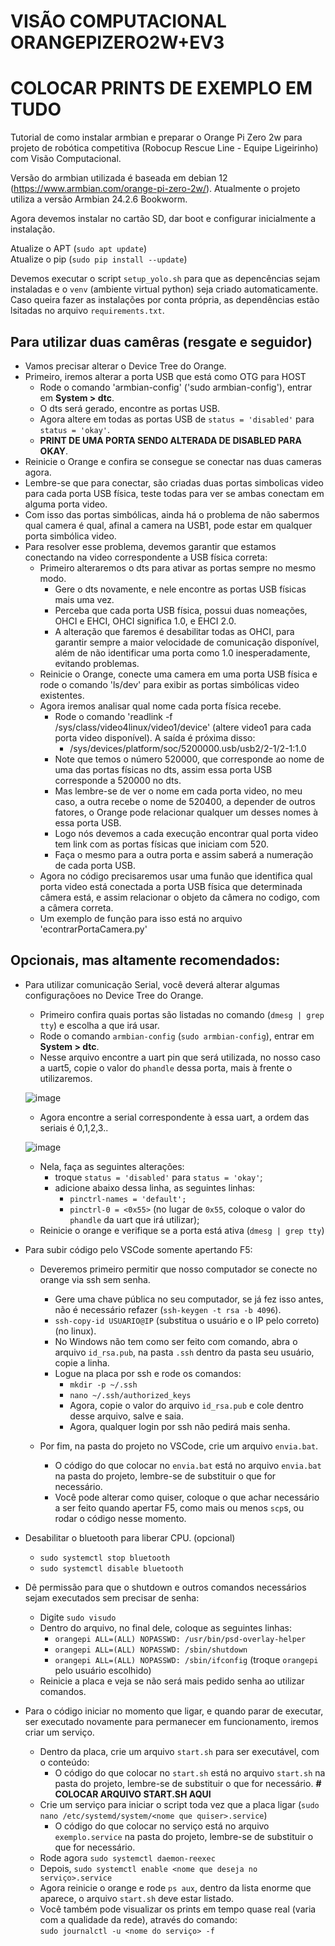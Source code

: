 # VISÃO COMPUTACIONAL ORANGEPIZERO2W+EV3
# COLOCAR PRINTS DE EXEMPLO EM TUDO

Tutorial de como instalar armbian e preparar o Orange Pi Zero 2w para projeto de robótica competitiva (Robocup Rescue Line - Equipe Ligeirinho) com Visão Computacional.

Versão do armbian utilizada é baseada em debian 12 (https://www.armbian.com/orange-pi-zero-2w/). Atualmente o projeto utiliza a versão Armbian 24.2.6 Bookworm.

Agora devemos instalar no cartão SD, dar boot e configurar inicialmente a instalação.

Atualize o APT (`sudo apt update`)  
Atualize o pip (`sudo pip install --update`)

Devemos executar o script `setup_yolo.sh` para que as depencências sejam instaladas e o `venv` (ambiente virtual python) seja criado automaticamente.  
Caso queira fazer as instalações por conta própria, as dependências estão lsitadas no arquivo `requirements.txt`.

## Para utilizar duas camêras (resgate e seguidor)
- Vamos precisar alterar o Device Tree do Orange.
- Primeiro, iremos alterar a porta USB que está como OTG para HOST
  - Rode o comando 'armbian-config' ('sudo armbian-config'), entrar em **System > dtc**.
  - O dts será gerado, encontre as portas USB.
  - Agora altere em todas as portas USB de `status = 'disabled'` para `status = 'okay'`.
  - **PRINT DE UMA PORTA SENDO ALTERADA DE DISABLED PARA OKAY**.
- Reinicie o Orange e confira se consegue se conectar nas duas cameras agora.
- Lembre-se que para conectar, são criadas duas portas simbolicas video para cada porta USB física, teste todas para ver se ambas conectam em alguma porta video.
- Com isso das portas simbólicas, ainda há o problema de não sabermos qual camera é qual, afinal a camera na USB1, pode estar em qualquer porta simbólica video.
- Para resolver esse problema, devemos garantir que estamos conectando na video correspondente a USB física correta:
  - Primeiro alteraremos o dts para ativar as portas sempre no mesmo modo.
    - Gere o dts novamente, e nele encontre as portas USB físicas mais uma vez.
    - Perceba que cada porta USB física, possui duas nomeações, OHCI e EHCI, OHCI significa 1.0, e EHCI 2.0.
    - A alteração que faremos é desabilitar todas as OHCI, para garantir sempre a maior velocidade de comunicação disponível, além de não identificar uma porta como 1.0 inesperadamente, evitando problemas.
  - Reinicie o Orange, conecte uma camera em uma porta USB física e rode o comando 'ls/dev' para exibir as portas simbólicas video existentes.
  - Agora iremos analisar qual nome cada porta física recebe.
    - Rode o comando 'readlink -f /sys/class/video4linux/video1/device' (altere video1 para cada porta video disponível). A saída é próxima disso:
      - /sys/devices/platform/soc/5200000.usb/usb2/2-1/2-1:1.0
    - Note que temos o número 520000, que corresponde ao nome de uma das portas físicas no dts, assim essa porta USB corresponde a 520000 no dts.
    - Mas lembre-se de ver o nome em cada porta video, no meu caso, a outra recebe o nome de 520400, a depender de outros fatores, o Orange pode relacionar qualquer um desses nomes à essa porta USB.
    - Logo nós devemos a cada execução encontrar qual porta video tem link com as portas físicas que iniciam com 520.
    - Faça o mesmo para a outra porta e assim saberá a numeração de cada porta USB.
  - Agora no código precisaremos usar uma funão que identifica qual porta video está conectada a porta USB física que determinada câmera está, e assim relacionar o objeto da câmera no codigo, com a câmera correta.
  - Um exemplo de função para isso está no arquivo 'econtrarPortaCamera.py'

## Opcionais, mas altamente recomendados:

- Para utilizar comunicação Serial, você deverá alterar algumas configuraçõoes no Device Tree do Orange.
  - Primeiro confira quais portas são listadas no comando (`dmesg | grep tty`) e escolha a que irá usar.
  - Rode o comando `armbian-config` (`sudo armbian-config`), entrar em **System > dtc**.
  - Nesse arquivo encontre a uart pin que será utilizada, no nosso caso a uart5, copie o valor do `phandle` dessa porta, mais à frente o utilizaremos.

  ![image](https://github.com/user-attachments/assets/48b43938-7ec4-4295-81db-5badfeefa6bb)

  - Agora encontre a serial correspondente à essa uart, a ordem das seriais é 0,1,2,3..

  ![image](https://github.com/user-attachments/assets/041c8b21-5634-42e4-a59e-b0be800af591)

  - Nela, faça as seguintes alterações:
    - troque `status = 'disabled'` para `status = 'okay'`;
    - adicione abaixo dessa linha, as seguintes linhas:
      - `pinctrl-names = 'default';`
      - `pinctrl-0 = <0x55>` (no lugar de `0x55`, coloque o valor do `phandle` da uart que irá utilizar);
  - Reinicie o orange e verifique se a porta está ativa (`dmesg | grep tty`)

- Para subir código pelo VSCode somente apertando F5:
  - Deveremos primeiro permitir que nosso computador se conecte no orange via ssh sem senha.
    - Gere uma chave pública no seu computador, se já fez isso antes, não é necessário refazer (`ssh-keygen -t rsa -b 4096`).
    - `ssh-copy-id USUARIO@IP` (substitua o usuário e o IP pelo correto) (no linux).
    - No Windows não tem como ser feito com comando, abra o arquivo `id_rsa.pub`, na pasta `.ssh` dentro da pasta seu usuário, copie a linha.
    - Logue na placa por ssh e rode os comandos:
      - `mkdir -p ~/.ssh`
      - `nano ~/.ssh/authorized_keys`
      - Agora, copie o valor do arquivo `id_rsa.pub` e cole dentro desse arquivo, salve e saia.
      - Agora, qualquer login por ssh não pedirá mais senha.
  
  - Por fim, na pasta do projeto no VSCode, crie um arquivo `envia.bat`.
    - O código do que colocar no `envia.bat` está no arquivo `envia.bat` na pasta do projeto, lembre-se de substituir o que for necessário.
    - Você pode alterar como quiser, coloque o que achar necessário a ser feito quando apertar F5, como mais ou menos `scp`s, ou rodar o código nesse momento.

- Desabilitar o bluetooth para liberar CPU. (opcional)
  - `sudo systemctl stop bluetooth`
  - `sudo systemctl disable bluetooth`

- Dê permissão para que o shutdown e outros comandos necessários sejam executados sem precisar de senha: 
  - Digite `sudo visudo`
  - Dentro do arquivo, no final dele, coloque as seguintes linhas:
    - `orangepi ALL=(ALL) NOPASSWD: /usr/bin/psd-overlay-helper`
    - `orangepi ALL=(ALL) NOPASSWD: /sbin/shutdown`
    - `orangepi ALL=(ALL) NOPASSWD: /sbin/ifconfig` (troque `orangepi` pelo usuário escolhido)
  - Reinicie a placa e veja se não será mais pedido senha ao utilizar comandos.
 
- Para o código iniciar no momento que ligar, e quando parar de executar, ser executado novamente para permanecer em funcionamento, iremos criar um serviço.
  - Dentro da placa, crie um arquivo `start.sh` para ser executável, com o conteúdo:
    - O código do que colocar no `start.sh` está no arquivo `start.sh` na pasta do projeto, lembre-se de substituir o que for necessário. **# COLOCAR ARQUIVO START.SH AQUI**
  - Crie um serviço para iniciar o script toda vez que a placa ligar (`sudo nano /etc/systemd/system/<nome que quiser>.service`)
    - O código do que colocar no serviço está no arquivo `exemplo.service` na pasta do projeto, lembre-se de substituir o que for necessário.
  - Rode agora `sudo systemctl daemon-reexec`
  - Depois, `sudo systemctl enable <nome que deseja no serviço>.service`
  - Agora reinicie o orange e rode `ps aux`, dentro da lista enorme que aparece, o arquivo `start.sh` deve estar listado.
  - Você também pode visualizar os prints em tempo quase real (varia com a qualidade da rede), através do comando:  
    `sudo journalctl -u <nome do serviço> -f` 

